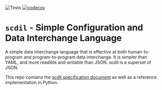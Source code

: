 ![Tests](https://github.com/ktbarrett/scdil/actions/workflows/tests.yaml/badge.svg)
[![codecov](https://codecov.io/gh/ktbarrett/scdil/branch/dev/graph/badge.svg?token=5TCD4LSP5F)](https://codecov.io/gh/ktbarrett/scdil)

# `scdil` - Simple Configuration and Data Interchange Language

A simple data interchange language that is effective at both human-to-program and program-to-program data interchange.
It is simpler than YAML, and more readible and writable than JSON. scdil is a superset of JSON.

This repo contains the [scdil specification document](spec.md) as well as a reference implementation in Python.
